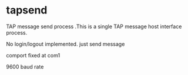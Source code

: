# tapsend

TAP message send process .This is a single TAP message host interface process.

No login/logout implemented. just send message

comport fixed at com1

9600 baud rate
